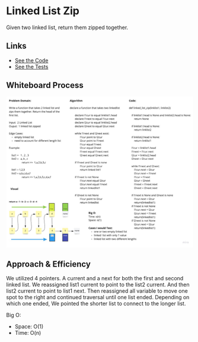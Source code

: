 # Linked List Zip

Given two linked list, return them zipped together.

## Links

- [See the Code](../linked_list.py)
- [See the Tests](../test_linked_list.py)

## Whiteboard Process

![Linked List](linked_list_zip.jpg)

## Approach & Efficiency

We utilized 4 pointers. A current and a next for both the first and second linked list. We reassigned list1 current to point to the list2 current. And then list2 current to point to list1 next. Then reassigned all variable to move one spot to the right and continued traversal until one list ended. Depending on which one ended, We pointed the shorter list to connect to the longer list.

Big O:

- Space: O(1)
- Time: O(n)
